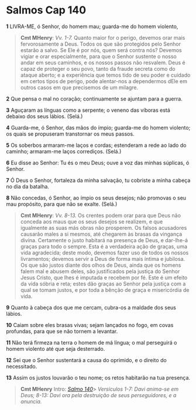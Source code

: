 # Salmos Cap 140

**1** 	LIVRA-ME, ó Senhor, do homem mau; guarda-me do homem violento,

> **Cmt MHenry**: *Vv. 1-7.* Quanto maior for o perigo, devemos orar mais fervorosamente a Deus. Todos os que são protegidos pelo Senhor estarão a salvo. Se Ele é por nós, quem será contra nós? Devemos vigiar e orar especialmente, para que o Senhor sustente o nosso andar em seus caminhos, e os nossos passos não resvalem. Deus é capaz de proteger o seu povo, tanto da fraude secreta como do ataque aberto; e a experiência que temos tido de seu poder e cuidado em certos tipos de perigo, pode alentar-nos a dependermos dEle em outros casos em que precisemos de um milagre.

**2** 	Que pensa o mal no coração; continuamente se ajuntam para a guerra.

**3** 	Aguçaram as línguas como a serpente; o veneno das víboras está debaixo dos seus lábios. (Selá.)

**4** 	Guarda-me, ó Senhor, das mãos do ímpio; guarda-me do homem violento; os quais se propuseram transtornar os meus passos.

**5** 	Os soberbos armaram-me laços e cordas; estenderam a rede ao lado do caminho; armaram-me laços corrediços. (Selá.)

**6** 	Eu disse ao Senhor: Tu és o meu Deus; ouve a voz das minhas súplicas, ó Senhor.

**7** 	Ó Deus o Senhor, fortaleza da minha salvação, tu cobriste a minha cabeça no dia da batalha.

**8** 	Não concedas, ó Senhor, ao ímpio os seus desejos; não promovas o seu mau propósito, para que não se exalte. (Selá.)

> **Cmt MHenry**: *Vv. 8-13.* Os crentes podem orar para que Deus não conceda aos maus que os seus desejos se realizem, e que igualmente as suas más obras não prosperem. Os falsos acusadores causarão males a si mesmos, até chegarem às brasas da vingança divina. Certamente o justo habitará na presença de Deus, e dar-lhe-á graças para todo o sempre. Esta é a verdadeira ação de graças, uma vida agradecida; deste modo, devemos fazer uso de todos os nossos livramentos; devemos servir a Deus de forma mais íntima e jubilosa. Os que são justos diante dos olhos de Deus, ainda que os homens falem mal e abusem deles, são justificados pela justiça do Senhor Jesus Cristo, que lhes é imputada e recebem por fé. Este é um efeito da vida sóbria e reta; estes dão graças ao Senhor pela justiça com a qual se tomam justos, e por toda a bênção de graça e misericórdia de vida.

**9** 	Quanto à cabeça dos que me cercam, cubra-os a maldade dos seus lábios.

**10** 	Caiam sobre eles brasas vivas; sejam lançados no fogo, em covas profundas, para que se não tornem a levantar.

**11** 	Não terá firmeza na terra o homem de má língua; o mal perseguirá o homem violento até que seja desterrado.

**12** 	Sei que o Senhor sustentará a causa do oprimido, e o direito do necessitado.

**13** 	Assim os justos louvarão o teu nome; os retos habitarão na tua presença.


> **Cmt MHenry** Intro: *[Salmo 140](../19A-Sl/140.md#0)*> *Versículos 1-7: Davi anima-se em Deus; 8-13: Davi ora pela destruição de seus perseguidores, e a anuncia.*